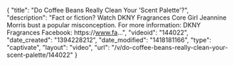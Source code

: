 {
    "title": "Do Coffee Beans Really Clean Your 'Scent Palette'?",
    "description": "Fact or fiction? Watch DKNY Fragrances Core Girl Jeannine Morris bust a popular misconception. For more information: DKNY Fragrances Facebook: https:\/\/www.fa...",
    "videoid": "144022",
    "date_created": "1394228212",
    "date_modified": "1418181166",
    "type": "captivate",
    "layout": "video",
    "url": "\/v\/do-coffee-beans-really-clean-your-scent-palette\/144022"
}